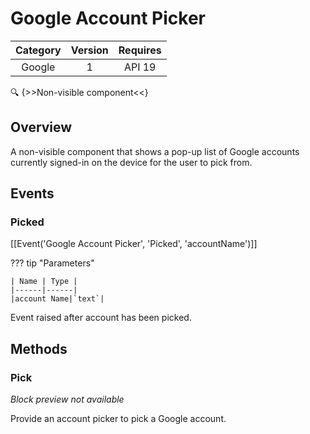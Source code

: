 # Google Account Picker

| Category | Version | Requires |
|:--------:|:-------:|:--------:|
|Google|1|API 19 | Android 4.4 - 4.4.4 KitKat|

:mag: {>>Non-visible component<<}

## Overview

A non-visible component that shows a pop-up list of Google accounts currently signed-in on the device for the user to pick from.

## Events

### Picked

[[Event('Google Account Picker', 'Picked', 'accountName')]]

??? tip "Parameters"

    | Name | Type |
    |------|------|
    |account Name|`text`|


Event raised after account has been picked.

## Methods

### Pick

_Block preview not available_

Provide an account picker to pick a Google account.